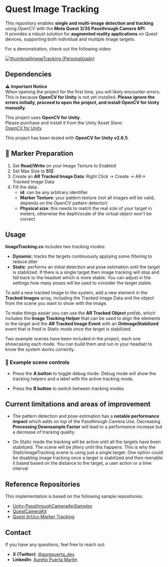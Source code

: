 # Quest Image Tracking

This repository enables **single and multi-image detection and tracking** using OpenCV with the **Meta Quest 3/3S Passthrough Camera API**.  
It provides a robust solution for **augmented reality applications** on Quest devices, supporting both individual and multiple image targets.

For a demonstration, check out the following video:

[![thumbnailImageTracking (Personalizado)](https://github.com/user-attachments/assets/b94b261c-1704-4e83-8e03-0b41e320d883)](https://www.youtube.com/watch?v=VO-p3Q3inrI)

## Dependencies

⚠ **Important Notice**  
When opening the project for the first time, you will likely encounter errors. This is because **OpenCV for Unity** is not yet installed. **Please ignore the errors initially, proceed to open the project, and install OpenCV for Unity manually.**  

This project uses **OpenCV for Unity**.   
Please purchase and install it from the Unity Asset Store:  
[OpenCV for Unity](https://assetstore.unity.com/packages/tools/integration/opencv-for-unity-21088?locale=en-US)  

This project has been tested with **OpenCV for Unity v2.6.5**.

## 🔖 Marker Preparation  

1. Set **Read/Write** on your Image Texture to Enabled
2. Set Max Size to **512**
3. Create an **AR Tracked Image Data**: Right Click -> Create -> AR-> Tracked Image Data
4. Fill the data:
    - **id**: can be any arbitrary identifier
    - **Marker Texture**: your pattern texture (not all images will be valid, depends on the OpenCV pattern detector)
    - **Physical size**: this needs to match the real size of your target in meters, otherwise the depth/scale of the virtual object won't be correct

## Usage

**ImageTracking.cs** includes two tracking modes:
- **Dynamic**: tracks the targets continuously applying some filtering to reduce jitter
- **Static**: performs an initial detection and pose estimation until the target is stabilized. If there is a single target then image tracking will stop and fall back to the headset which is more stable. You can adjust in the settings how many poses will be used to consider the target stable.

To add a new tracked image to the system, add a new element in the **Tracked Images** array, including the Tracked Image Data and the object from the scene you want to show with the image. 

To make things easier you can use the **AR Tracked Object** prefab, which includes the **Image Tracking Helper** that can be used to align the elements to the target and the **AR Tracked Image Event** with an **OnImageStabilized** event that is fired in Static mode once the target is stabilized.

Two example scenes have been included in the project, each one showcasing each mode. You can build them and run in your headset to know the system works correctly.

### 🔄 Example scene controls  

- Press the **A button** to toggle debug mode. Debug mode will show the tracking helpers and a label with the active tracking mode.

- Press the **B button** to switch between tracking modes

## Current limitations and areas of improvement

- The pattern detection and pose estimation has a **notable performance impact** which adds on top of the Passthrough Camera Use. Decreasing **Processing Downsample Factor** will lead to a performance increase but a decrease of tracking quality.

- On Static mode the tracking will be active until all the targets have been stabilized. The scene will be jittery until this happens. This is why the StaticImageTracking scene is using just a single target. One option could be disabling image tracking once a target is stabilized and then reenable it based based on the distance to the target, a user action or a time interval

## Reference Repositories

This implementation is based on the following sample repositories:  

- [Unity-PassthroughCameraApiSamples](https://github.com/oculus-samples/Unity-PassthroughCameraApiSamples)  
- [QuestCameraKit](https://github.com/xrdevrob/QuestCameraKit)  
- [Quest ArUco Marker Tracking](https://github.com/TakashiYoshinaga/QuestArUcoMarkerTracking)  

## Contact

If you have any questions, feel free to reach out:  

- **X (Twitter)**: [@aurepuerta_dev](https://x.com/aurepuerta_dev)  
- **LinkedIn**: [Aurelio Puerta Martín](www.linkedin.com/in/aurelio-puerta-martin)  
